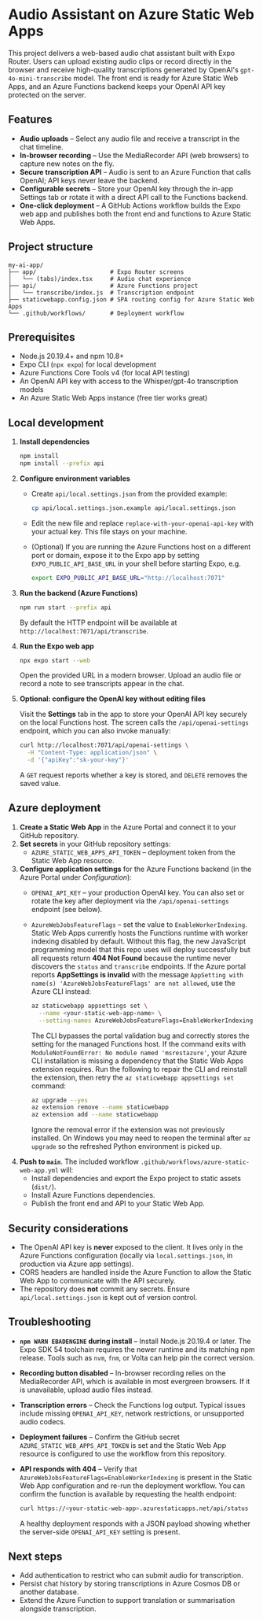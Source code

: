 # Audio Assistant on Azure Static Web Apps

This project delivers a web-based audio chat assistant built with Expo Router. Users can upload existing audio clips or record directly in the browser and receive high-quality transcriptions generated by OpenAI's `gpt-4o-mini-transcribe` model. The front end is ready for Azure Static Web Apps, and an Azure Functions backend keeps your OpenAI API key protected on the server.

## Features

- **Audio uploads** – Select any audio file and receive a transcript in the chat timeline.
- **In-browser recording** – Use the MediaRecorder API (web browsers) to capture new notes on the fly.
- **Secure transcription API** – Audio is sent to an Azure Function that calls OpenAI; API keys never leave the backend.
- **Configurable secrets** – Store your OpenAI key through the in-app Settings tab or rotate it with a direct API call to the Functions backend.
- **One-click deployment** – A GitHub Actions workflow builds the Expo web app and publishes both the front end and functions to Azure Static Web Apps.

## Project structure

```text
my-ai-app/
├── app/                     # Expo Router screens
│   └── (tabs)/index.tsx     # Audio chat experience
├── api/                     # Azure Functions project
│   └── transcribe/index.js  # Transcription endpoint
├── staticwebapp.config.json # SPA routing config for Azure Static Web Apps
└── .github/workflows/       # Deployment workflow
```

## Prerequisites

- Node.js 20.19.4+ and npm 10.8+
- Expo CLI (`npx expo`) for local development
- Azure Functions Core Tools v4 (for local API testing)
- An OpenAI API key with access to the Whisper/gpt-4o transcription models
- An Azure Static Web Apps instance (free tier works great)

## Local development

1. **Install dependencies**

   ```bash
   npm install
   npm install --prefix api
   ```

2. **Configure environment variables**

   - Create `api/local.settings.json` from the provided example:

     ```bash
     cp api/local.settings.json.example api/local.settings.json
     ```

   - Edit the new file and replace `replace-with-your-openai-api-key` with your actual key. This file stays on your machine.
   - (Optional) If you are running the Azure Functions host on a different port or domain, expose it to the Expo app by setting `EXPO_PUBLIC_API_BASE_URL` in your shell before starting Expo, e.g.

     ```bash
     export EXPO_PUBLIC_API_BASE_URL="http://localhost:7071"
     ```

3. **Run the backend (Azure Functions)**

   ```bash
   npm run start --prefix api
   ```

   By default the HTTP endpoint will be available at `http://localhost:7071/api/transcribe`.

4. **Run the Expo web app**

   ```bash
   npx expo start --web
   ```

   Open the provided URL in a modern browser. Upload an audio file or record a note to see transcripts appear in the chat.

5. **Optional: configure the OpenAI key without editing files**

   Visit the **Settings** tab in the app to store your OpenAI API key securely on the local Functions host. The screen calls the
   `/api/openai-settings` endpoint, which you can also invoke manually:

   ```bash
   curl http://localhost:7071/api/openai-settings \
     -H "Content-Type: application/json" \
     -d '{"apiKey":"sk-your-key"}'
   ```

   A `GET` request reports whether a key is stored, and `DELETE` removes the saved value.

## Azure deployment

1. **Create a Static Web App** in the Azure Portal and connect it to your GitHub repository.
2. **Set secrets** in your GitHub repository settings:
   - `AZURE_STATIC_WEB_APPS_API_TOKEN` – deployment token from the Static Web App resource.
3. **Configure application settings** for the Azure Functions backend (in the Azure Portal under *Configuration*):
   - `OPENAI_API_KEY` – your production OpenAI key. You can also set or rotate the key after deployment via the `/api/openai-settings` endpoint (see below).
   - `AzureWebJobsFeatureFlags` – set the value to `EnableWorkerIndexing`. Static Web Apps currently hosts the Functions runtime
     with worker indexing disabled by default. Without this flag, the new JavaScript programming model that this repo uses will
     deploy successfully but all requests return **404 Not Found** because the runtime never discovers the `status` and
     `transcribe` endpoints. If the Azure portal reports **AppSettings is invalid** with the message `AppSetting with name(s)
     'AzureWebJobsFeatureFlags' are not allowed`, use the Azure CLI instead:

     ```bash
     az staticwebapp appsettings set \
       --name <your-static-web-app-name> \
       --setting-names AzureWebJobsFeatureFlags=EnableWorkerIndexing
     ```

     The CLI bypasses the portal validation bug and correctly stores the setting for the managed Functions host.
     If the command exits with `ModuleNotFoundError: No module named 'msrestazure'`, your Azure CLI installation is missing a dependency that the Static Web Apps extension requires.
     Run the following to repair the CLI and reinstall the extension, then retry the `az staticwebapp appsettings set` command:

     ```bash
     az upgrade --yes
     az extension remove --name staticwebapp
     az extension add --name staticwebapp
     ```

     Ignore the removal error if the extension was not previously installed.
     On Windows you may need to reopen the terminal after `az upgrade` so the refreshed Python environment is picked up.
4. **Push to `main`**. The included workflow `.github/workflows/azure-static-web-app.yml` will:
   - Install dependencies and export the Expo project to static assets (`dist/`).
   - Install Azure Functions dependencies.
   - Publish the front end and API to your Static Web App.

## Security considerations

- The OpenAI API key is **never** exposed to the client. It lives only in the Azure Functions configuration (locally via `local.settings.json`, in production via Azure app settings).
- CORS headers are handled inside the Azure Function to allow the Static Web App to communicate with the API securely.
- The repository does **not** commit any secrets. Ensure `api/local.settings.json` is kept out of version control.

## Troubleshooting

- **`npm WARN EBADENGINE` during install** – Install Node.js 20.19.4 or later. The Expo SDK 54 toolchain requires the newer runtime and its matching npm release. Tools such as `nvm`, `fnm`, or Volta can help pin the correct version.
- **Recording button disabled** – In-browser recording relies on the MediaRecorder API, which is available in most evergreen browsers. If it is unavailable, upload audio files instead.
- **Transcription errors** – Check the Functions log output. Typical issues include missing `OPENAI_API_KEY`, network restrictions, or unsupported audio codecs.
- **Deployment failures** – Confirm the GitHub secret `AZURE_STATIC_WEB_APPS_API_TOKEN` is set and the Static Web App resource is configured to use the workflow from this repository.
- **API responds with 404** – Verify that `AzureWebJobsFeatureFlags=EnableWorkerIndexing` is present in the Static Web App
  configuration and re-run the deployment workflow. You can confirm the function is available by requesting the health endpoint:

  ```bash
  curl https://<your-static-web-app>.azurestaticapps.net/api/status
  ```

  A healthy deployment responds with a JSON payload showing whether the server-side `OPENAI_API_KEY` setting is present.

## Next steps

- Add authentication to restrict who can submit audio for transcription.
- Persist chat history by storing transcriptions in Azure Cosmos DB or another database.
- Extend the Azure Function to support translation or summarisation alongside transcription.
